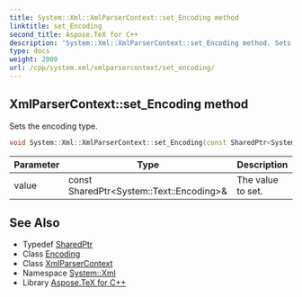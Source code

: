```yaml
---
title: System::Xml::XmlParserContext::set_Encoding method
linktitle: set_Encoding
second_title: Aspose.TeX for C++
description: 'System::Xml::XmlParserContext::set_Encoding method. Sets the encoding type in C++.'
type: docs
weight: 2000
url: /cpp/system.xml/xmlparsercontext/set_encoding/
---
```

## XmlParserContext::set_Encoding method


Sets the encoding type.

```cpp
void System::Xml::XmlParserContext::set_Encoding(const SharedPtr<System::Text::Encoding> &value)
```


| Parameter | Type | Description |
| --- | --- | --- |
| value | const SharedPtr\<System::Text::Encoding\>\& | The value to set. |

## See Also

* Typedef [SharedPtr](../../../system/sharedptr/)
* Class [Encoding](../../../system.text/encoding/)
* Class [XmlParserContext](../)
* Namespace [System::Xml](../../)
* Library [Aspose.TeX for C++](../../../)
